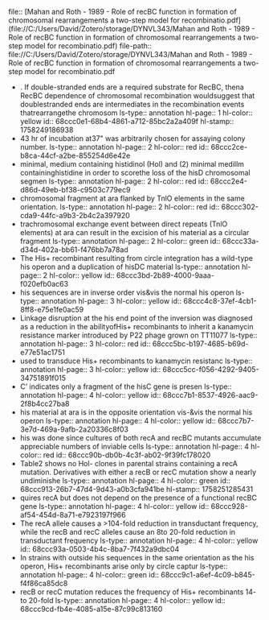 file:: [Mahan and Roth - 1989 - Role of recBC function in formation of chromosomal rearrangements a two-step model for recombinatio.pdf](file://C:/Users/David/Zotero/storage/DYNVL343/Mahan and Roth - 1989 - Role of recBC function in formation of chromosomal rearrangements a two-step model for recombinatio.pdf)
file-path:: file://C:/Users/David/Zotero/storage/DYNVL343/Mahan and Roth - 1989 - Role of recBC function in formation of chromosomal rearrangements a two-step model for recombinatio.pdf

- . If double-stranded ends are a required substrate for RecBC, thena RecBC dependence of chromosomal recombination wouldsuggest that doublestranded ends are intermediates in the recombination events thatrearrangethe chromosom
  ls-type:: annotation
  hl-page:: 1
  hl-color:: yellow
  id:: 68ccc0e1-68b4-4861-a712-85bc2a2a409f
  hl-stamp:: 1758249186938
- 43 hr of incubation at37" was arbitrarily chosen for assaying colony number.
  ls-type:: annotation
  hl-page:: 2
  hl-color:: red
  id:: 68ccc2ce-b8ca-44cf-a2be-855254d6e42e
- minimal, medium containing histidinol (Hol) and (2) minimal medillm containinghistidine in order to scorethe loss of the hisD chromosomal segmen
  ls-type:: annotation
  hl-page:: 2
  hl-color:: red
  id:: 68ccc2e4-d86d-49eb-bf38-c9503c779ec9
- chromosomal fragment at ara flanked by TnlO elements in the same orientation.
  ls-type:: annotation
  hl-page:: 2
  hl-color:: red
  id:: 68ccc302-cda9-44fc-a9b3-2b4c2a397920
- trachromosomal exchange event between direct repeats (TnlO elements) at ara can result in the excision of his material as a circular fragment
  ls-type:: annotation
  hl-page:: 2
  hl-color:: green
  id:: 68ccc33a-d34d-402a-bb61-f476bb7a78ad
- The His+ recombinant resulting from circle integration has a wild-type his operon and a duplication of hisDC material
  ls-type:: annotation
  hl-page:: 2
  hl-color:: yellow
  id:: 68ccc3bd-2b89-4000-9aaa-f020efb0ac63
- his sequences are in inverse order vis&vis the normal his operon
  ls-type:: annotation
  hl-page:: 3
  hl-color:: yellow
  id:: 68ccc4c8-37ef-4cb1-8ff8-e75e1fe0ac59
- Linkage disruption at the his end point of the inversion was diagnosed as a reduction in the abilityofHis+ recombinants to inherit a kanamycin resistance marker introduced by P22 phage grown on TT11077
  ls-type:: annotation
  hl-page:: 3
  hl-color:: red
  id:: 68ccc5bc-b197-4685-b69d-e77e51ac1751
- used to transduce His+ recombinants to kanamycin resistanc
  ls-type:: annotation
  hl-page:: 3
  hl-color:: yellow
  id:: 68ccc5cc-f056-4292-9405-34751891f015
- C’ indicates only a fragment of the hisC gene is presen
  ls-type:: annotation
  hl-page:: 4
  hl-color:: yellow
  id:: 68ccc7b1-8537-4926-aac9-2f8b4cc27ba8
- his material at ara is in the opposite orientation vis-&vis the normal his operon
  ls-type:: annotation
  hl-page:: 4
  hl-color:: yellow
  id:: 68ccc7b7-3e7d-469a-9afb-2a20336c8f03
- his was done since cultures of both recA and recBC mutants accumulate appreciable numbers of inviable cells
  ls-type:: annotation
  hl-page:: 4
  hl-color:: red
  id:: 68ccc90b-db0b-4c3f-ab02-9f39fc178020
- Table2 shows no Hol- clones in parental strains containing a recA mutation. Derivatives with either a recB or recC mutation show a nearly undiminishe
  ls-type:: annotation
  hl-page:: 4
  hl-color:: green
  id:: 68ccc913-26b7-47d4-9d43-a0b3cfa941be
  hl-stamp:: 1758251285431
- quires recA but does not depend on the presence of a functional recBC gene
  ls-type:: annotation
  hl-page:: 4
  hl-color:: yellow
  id:: 68ccc928-af54-454d-8a71-e7923197f966
- The recA allele causes a >104-fold reduction in transductant frequency, while the recB and recC alleles cause an 8to 20-fold reduction in transductant frequency
  ls-type:: annotation
  hl-page:: 4
  hl-color:: yellow
  id:: 68ccc93a-0503-4b4c-8ba7-7f432a9dbc04
- In strains with outside his sequences in the same orientation as the his operon, His+ recombinants arise only by circle captur
  ls-type:: annotation
  hl-page:: 4
  hl-color:: green
  id:: 68ccc9c1-a6ef-4c09-b845-f4f86ca85dc8
- recB or recC mutation reduces the frequency of His+ recombinants 14- to 20-fold
  ls-type:: annotation
  hl-page:: 4
  hl-color:: yellow
  id:: 68ccc9cd-fb4e-4085-a15e-87c99c813160